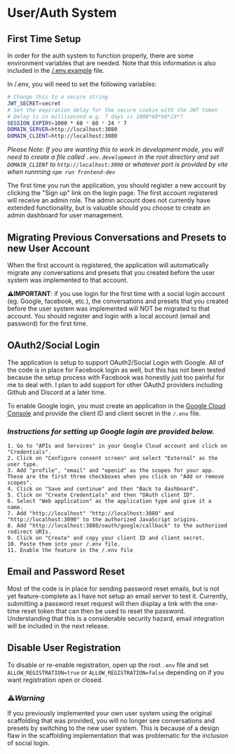 # User/Auth System

## **First Time Setup**

In order for the auth system to function properly, there are some environment variables that are needed. Note that this information is also included in the [/.env.example](/.env.example) file.

In /.env, you will need to set the following variables:
```bash
# Change this to a secure string
JWT_SECRET=secret
# Set the expiration delay for the secure cookie with the JWT token
# Delay is in millisecond e.g. 7 days is 1000*60*60*24*7
SESSION_EXPIRY=1000 * 60 * 60 * 24 * 7
DOMAIN_SERVER=http://localhost:3080
DOMAIN_CLIENT=http://localhost:3080
```

*Please Note: If you are wanting this to work in development mode, you will need to create a file called `.env.development` in the root directory and set `DOMAIN_CLIENT` to `http://localhost:3090` or whatever port  is provided by vite when runnning `npm run frontend-dev`*

The first time you run the application, you should register a new account by clicking the "Sign up" link on the login page. The first account registered will receive an admin role. The admin account does not currently have extended functionality, but is valuable should you choose to create an admin dashboard for user management. 

## **Migrating Previous Conversations and Presets to new User Account**

When the first account is registered, the application will automatically migrate any conversations and presets that you created before the user system was implemented to that account. 

⚠️**IMPORTANT**: if you use login for the first time with a social login account (eg. Google, facebook, etc.), the conversations and presets that you created before the user system was implemented will NOT be migrated to that account. You should register and login with a local account (email and password) for the first time. 

## **OAuth2/Social Login**

The application is setup to support OAuth2/Social Login with Google. All of the code is in place for Facebook login as well, but this has not been tested because the setup process with Facebook was honestly just too painful for me to deal with. I plan to add support for other OAuth2 providers including Github and Discord at a later time.

To enable Google login, you must create an application in the [Google Cloud Console](https://cloud.google.com) and provide the client ID and client secret in the `/.env` file.

### *Instructions for setting up Google login are provided below.*
```
1. Go to "APIs and Services" in your Google Cloud account and click on "Credentials".
2. Click on "Configure consent screen" and select "External" as the user type.
3. Add "profile", "email" and "openid" as the scopes for your app. These are the first three checkboxes when you click on "Add or remove scopes".
4. Click on "Save and continue" and then "Back to dashboard".
5. Click on "Create Credentials" and then "OAuth client ID".
6. Select "Web application" as the application type and give it a name.
7. Add "http://localhost" "http://localhost:3080" and "http://localhost:3090" to the authorized JavaScript origins.
8. Add "http://localhost:3080/oauth/google/callback" to the authorized redirect URIs.
9. Click on "Create" and copy your client ID and client secret.
10. Paste them into your /.env file.
11. Enable the feature in the /.env file
```

## **Email and Password Reset** 

Most of the code is in place for sending password reset emails, but is not yet feature-complete as I have not setup an email server to test it. Currently, submitting a password reset request will then display a link with the one-time reset token that can then be used to reset the password. Understanding that this is a considerable security hazard, email integration will be included in the next release.

## **Disable User Registration**

To disable or re-enable registration, open up the root `.env` file and set `ALLOW_REGISTRATION=true` or `ALLOW_REGISTRATION=false` depending on if you want registration open or closed.

### ⚠️***Warning***

If you previously implemented your own user system using the original scaffolding that was provided, you will no longer see conversations and presets by switching to the new user system. This is because of a design flaw in the scaffolding implementation that was problematic for the inclusion of social login.


